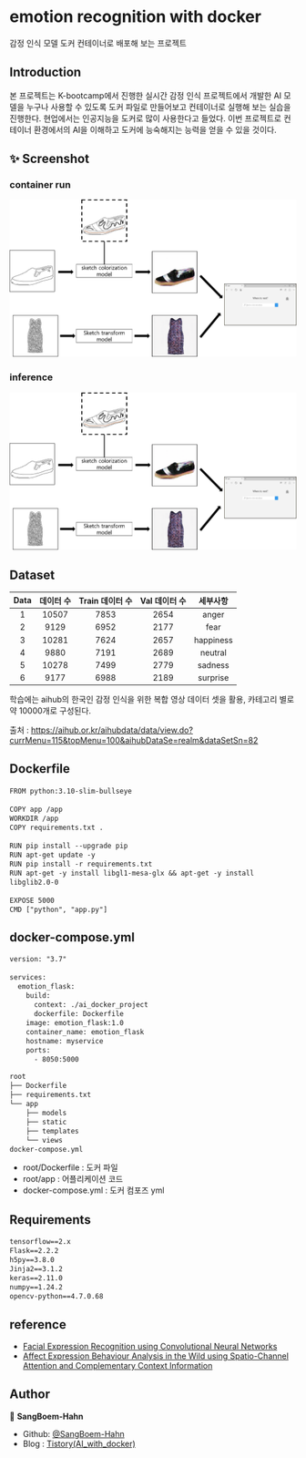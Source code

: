 # emotion recognition with docker
감정 인식 모델 도커 컨테이너로 배포해 보는 프로젝트

## Introduction
본 프로젝트는 K-bootcamp에서 진행한 실시간 감정 인식 프로젝트에서 개발한 AI 모델을 누구나 사용할 수 있도록 도커 파일로 만들어보고 컨테이너로 실행해 보는 실습을 진행한다. 현업에서는 인공지능을 도커로 많이 사용한다고 들었다. 이번 프로젝트로 컨테이너 환경에서의 AI을 이해하고 도커에 능숙해지는 능력을 얻을 수 있을 것이다.

## ✨ Screenshot

### container run
![shot1](https://github.com/SangBeom-Hahn/Sketch2Fashion/blob/main/assests/model.png)

### inference
![shot2](https://github.com/SangBeom-Hahn/Sketch2Fashion/blob/main/assests/model.png)

## Dataset

|Data|데이터 수|Train 데이터 수|Val 데이터 수|세부사항|
|:-:|:-:|:-:|:-:|:-:|
|1|10507|7853|2654|anger|
|2|9129|6952|2177|fear|
|3|10281|7624|2657|happiness|
|4|9880|7191|2689|neutral|
|5|10278|7499|2779|sadness|
|6|9177|6988|2189|surprise|

학습에는 aihub의 한국인 감정 인식을 위한 복합 영상 데이터 셋을 활용, 카테고리 별로 약 10000개로 구성된다.

출처 : https://aihub.or.kr/aihubdata/data/view.do?currMenu=115&topMenu=100&aihubDataSe=realm&dataSetSn=82

## Dockerfile
```
FROM python:3.10-slim-bullseye 

COPY app /app
WORKDIR /app
COPY requirements.txt .

RUN pip install --upgrade pip
RUN apt-get update -y
RUN pip install -r requirements.txt
RUN apt-get -y install libgl1-mesa-glx && apt-get -y install libglib2.0-0

EXPOSE 5000
CMD ["python", "app.py"]
```

## docker-compose.yml
```
version: "3.7"

services:
  emotion_flask:
    build:
      context: ./ai_docker_project
      dockerfile: Dockerfile
    image: emotion_flask:1.0
    container_name: emotion_flask
    hostname: myservice
    ports:
      - 8050:5000
```

```
root
├── Dockerfile
├── requirements.txt
└── app
    ├── models
    ├── static
    ├── templates
    └── views
docker-compose.yml
```

- root/Dockerfile : 도커 파일
- root/app : 어플리케이션 코드
- docker-compose.yml : 도커 컴포즈 yml 

## Requirements
```
tensorflow==2.x
Flask==2.2.2
h5py==3.8.0
Jinja2==3.1.2
keras==2.11.0
numpy==1.24.2
opencv-python==4.7.0.68
```

## reference
- [Facial Expression Recognition using Convolutional Neural Networks](https://arxiv.org/abs/1612.02903)
- [Affect Expression Behaviour Analysis in the Wild using Spatio-Channel Attention and Complementary Context Information](https://arxiv.org/pdf/2009.14440v2.pdf)

## Author

👤 **SangBoem-Hahn**

- Github: [@SangBoem-Hahn](https://github.com/SangBeom-Hahn)
- Blog : [Tistory(AI_with_docker)](https://hsb422.tistory.com/entry/%E3%85%81%EB%8F%84%EC%BB%A4-PART%EC%9D%B8%EA%B3%B5%EC%A7%80%EB%8A%A5-%EB%8F%84%EC%BB%A4-%ED%99%9C%EC%9A%A9SW-bootcamp)
